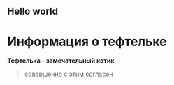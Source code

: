 ## Hello world

# Информация о тефтельке
**Тефтелька - замечательный котик**
>совершенно с этим согласен






